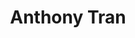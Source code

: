 ---
layout: page
title: Anthony Tran
description: Ph.D. Candidate
img: assets/img/tran.png
redirect: https://www.linkedin.com/in/anthony-tran-80377419a/
importance: 5
category: Current
---